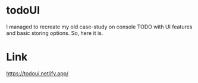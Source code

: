 # todoUI
I managed to recreate my old case-study on console TODO with UI features and basic storing options. So, here it is.
# Link
https://todoui.netlify.app/
